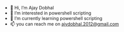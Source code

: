 - 👋 Hi, I’m Ajay Dobhal
- 👀 I’m interested in powershell scripting
- 🌱 I’m currently learning powershell scripting
- 📫 you can reach me on ajydobhal.2012@gmail.com
